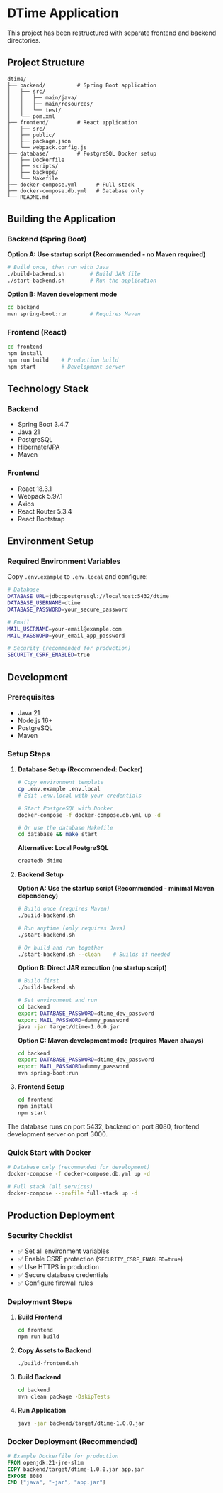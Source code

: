 # DTime Application

This project has been restructured with separate frontend and backend directories.

## Project Structure

```
dtime/
├── backend/          # Spring Boot application
│   ├── src/
│   │   ├── main/java/
│   │   ├── main/resources/
│   │   └── test/
│   └── pom.xml
├── frontend/         # React application
│   ├── src/
│   ├── public/
│   ├── package.json
│   └── webpack.config.js
├── database/         # PostgreSQL Docker setup
│   ├── Dockerfile
│   ├── scripts/
│   ├── backups/
│   └── Makefile
├── docker-compose.yml      # Full stack
├── docker-compose.db.yml   # Database only
└── README.md
```

## Building the Application

### Backend (Spring Boot)

**Option A: Use startup script (Recommended - no Maven required)**
```bash
# Build once, then run with Java
./build-backend.sh        # Build JAR file
./start-backend.sh        # Run the application
```

**Option B: Maven development mode**
```bash
cd backend
mvn spring-boot:run       # Requires Maven
```

### Frontend (React)
```bash
cd frontend
npm install
npm run build    # Production build
npm start        # Development server
```

## Technology Stack

### Backend
- Spring Boot 3.4.7
- Java 21
- PostgreSQL
- Hibernate/JPA
- Maven

### Frontend
- React 18.3.1
- Webpack 5.97.1
- Axios
- React Router 5.3.4
- React Bootstrap

## Environment Setup

### Required Environment Variables

Copy `.env.example` to `.env.local` and configure:

```bash
# Database
DATABASE_URL=jdbc:postgresql://localhost:5432/dtime
DATABASE_USERNAME=dtime
DATABASE_PASSWORD=your_secure_password

# Email
MAIL_USERNAME=your-email@example.com
MAIL_PASSWORD=your_email_app_password

# Security (recommended for production)
SECURITY_CSRF_ENABLED=true
```

## Development

### Prerequisites
- Java 21
- Node.js 16+
- PostgreSQL
- Maven

### Setup Steps

1. **Database Setup (Recommended: Docker)**
   ```bash
   # Copy environment template
   cp .env.example .env.local
   # Edit .env.local with your credentials
   
   # Start PostgreSQL with Docker
   docker-compose -f docker-compose.db.yml up -d
   
   # Or use the database Makefile
   cd database && make start
   ```

   **Alternative: Local PostgreSQL**
   ```bash
   createdb dtime
   ```

2. **Backend Setup**
   
   **Option A: Use the startup script (Recommended - minimal Maven dependency)**
   ```bash
   # Build once (requires Maven)
   ./build-backend.sh
   
   # Run anytime (only requires Java)
   ./start-backend.sh
   
   # Or build and run together
   ./start-backend.sh --clean    # Builds if needed
   ```

   **Option B: Direct JAR execution (no startup script)**
   ```bash
   # Build first
   ./build-backend.sh
   
   # Set environment and run
   cd backend
   export DATABASE_PASSWORD=dtime_dev_password
   export MAIL_PASSWORD=dummy_password
   java -jar target/dtime-1.0.0.jar
   ```

   **Option C: Maven development mode (requires Maven always)**
   ```bash
   cd backend
   export DATABASE_PASSWORD=dtime_dev_password
   export MAIL_PASSWORD=dummy_password
   mvn spring-boot:run
   ```

3. **Frontend Setup**
   ```bash
   cd frontend
   npm install
   npm start
   ```

The database runs on port 5432, backend on port 8080, frontend development server on port 3000.

### Quick Start with Docker

```bash
# Database only (recommended for development)
docker-compose -f docker-compose.db.yml up -d

# Full stack (all services)
docker-compose --profile full-stack up -d
```

## Production Deployment

### Security Checklist
- ✅ Set all environment variables
- ✅ Enable CSRF protection (`SECURITY_CSRF_ENABLED=true`)
- ✅ Use HTTPS in production
- ✅ Secure database credentials
- ✅ Configure firewall rules

### Deployment Steps

1. **Build Frontend**
   ```bash
   cd frontend
   npm run build
   ```

2. **Copy Assets to Backend**
   ```bash
   ./build-frontend.sh
   ```

3. **Build Backend**
   ```bash
   cd backend
   mvn clean package -DskipTests
   ```

4. **Run Application**
   ```bash
   java -jar backend/target/dtime-1.0.0.jar
   ```

### Docker Deployment (Recommended)

```dockerfile
# Example Dockerfile for production
FROM openjdk:21-jre-slim
COPY backend/target/dtime-1.0.0.jar app.jar
EXPOSE 8080
CMD ["java", "-jar", "app.jar"]
```
